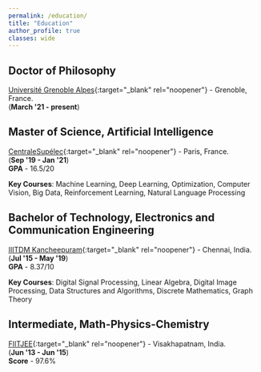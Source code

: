 ```yaml
---
permalink: /education/
title: "Education"
author_profile: true
classes: wide
---
```


## **Doctor of Philosophy**                              
[Université Grenoble Alpes](https://www.univ-grenoble-alpes.fr/english/){:target="_blank" rel="noopener"} - Grenoble, France.\
(**March '21 - present**)

## **Master of Science**, Artificial Intelligence                                
[CentraleSupélec](https://www.centralesupelec.fr/en){:target="_blank" rel="noopener"} - Paris, France.\
(**Sep '19 - Jan '21**)\
**GPA** - 16.5/20

**Key Courses**: Machine Learning, Deep Learning, Optimization, Computer Vision,
Big Data, Reinforcement Learning, Natural Language Processing

## **Bachelor of Technology**, Electronics and Communication Engineering         
[IIITDM Kancheepuram](https://www.iiitdm.ac.in){:target="_blank" rel="noopener"} - Chennai, India.\
(**Jul '15 - May '19**)\
**GPA** - 8.37/10

**Key Courses**: Digital Signal Processing, Linear Algebra, Digital Image Processing,
Data Structures and Algorithms, Discrete Mathematics, Graph Theory

## **Intermediate**, Math-Physics-Chemistry                                      
[FIITJEE](https://www.fiitjee.com/){:target="_blank" rel="noopener"} - Visakhapatnam, India.\
(**Jun '13 - Jun '15**)\
**Score** - 97.6%
